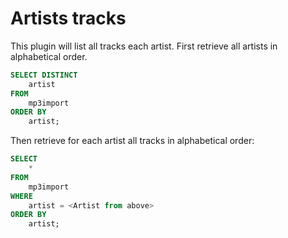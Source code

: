 # Artists tracks

This plugin will list all tracks each artist. First retrieve all artists in alphabetical order.

```sql
SELECT DISTINCT
    artist
FROM
    mp3import
ORDER BY
    artist;
```

Then retrieve for each artist all tracks in alphabetical order:

```sql
SELECT
    *
FROM
    mp3import
WHERE
    artist = <Artist from above>
ORDER BY
    artist;
```

